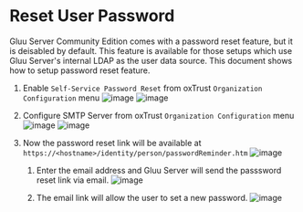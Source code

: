 # Reset User Password
Gluu Server Community Edition comes with a password reset feature, but it is deisabled by default.
This feature is available for those setups which use Gluu Server's internal LDAP as the user data source.
This document shows how to setup password reset feature.

1. Enable `Self-Service Password Reset` from oxTrust `Organization Configuration` menu
![image](https://raw.githubusercontent.com/GluuFederation/docs/master/sources/img/2.4/admin_menu_configuration.png)
![image](https://raw.githubusercontent.com/GluuFederation/docs/master/sources/img/2.4/password-reset.png)

2. Configure SMTP Server from oxTrust `Organization Configuration` menu
![image](https://raw.githubusercontent.com/GluuFederation/docs/master/sources/img/2.4/admin_menu_configuration.png)
![image](https://raw.githubusercontent.com/GluuFederation/docs/master/sources/img/2.4/admin_config_smtp.png)

3. Now the password reset link will be available at `https://<hostname>/identity/person/passwordReminder.htm`
![image](https://raw.githubusercontent.com/GluuFederation/docs/master/sources/img/2.4/pass-reset.png)

    1. Enter the email address and Gluu Server will send the passsword reset link via email.
![image](https://raw.githubusercontent.com/GluuFederation/docs/master/sources/img/2.4/pass-reset-email.png)

    2. The email link will allow the user to set a new password.
![image](https://raw.githubusercontent.com/GluuFederation/docs/master/sources/img/2.4/new-pass.png)



